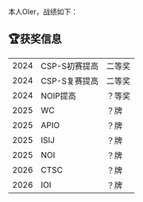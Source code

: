 本人OIer，战绩如下：  
  
## 🏆获奖信息   
  
||||
|------|----------------------|----------|  
| 2024 | CSP-S初赛提高        | 二等奖   |  
| 2024 | CSP-S复赛提高        | 二等奖   |  
| 2024 | NOIP提高             | ？等奖   |  
| 2025 | WC                   | ？牌     |  
| 2025 | APIO                 | ？牌     |  
| 2025 | ISIJ                 | ？牌     |  
| 2025 | NOI                  | ？牌     |  
| 2026 | CTSC                 | ？牌     |  
| 2026 | IOI                  | ？牌     |  
  
